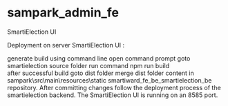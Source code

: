 # sampark_admin_fe
SmartiElection UI

Deployment on server SmartiElection UI : 

generate build using command line
open command prompt
goto smartielection source folder
run command npm run build  
after successful build goto dist folder
merge dist folder content in sampark\src\main\resources\static smartiward_fe_be_smartielection_be repository.
After committing changes follow the deployment process of the smartielection backend.
The SmartiElection UI is running on an 8585 port.
